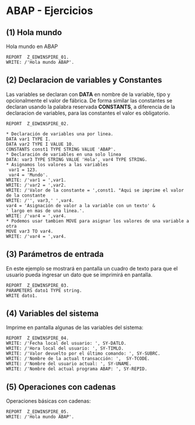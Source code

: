 # ABAP - Ejercicios

## (1) Hola mundo
Hola mundo en ABAP

    REPORT  Z_EDWINSPIRE_01.
    WRITE: /'Hola mundo ABAP'.


## (2) Declaracion de variables y Constantes
Las variables se declaran con **DATA** en nombre de la variable, tipo y opcionalmente el valor de fábrica.
De forma similar las constantes se declaran usando la palabra reservada **CONSTANTS**, a diferencia de la declaracion de variables, para las constantes el valor es obligatorio.

    REPORT  Z_EDWINSPIRE_02.

    * Declaración de variables una por linea. 
    DATA var1 TYPE I.
    DATA var2 TYPE I VALUE 10.
    CONSTANTS const1 TYPE STRING VALUE 'ABAP'.
    * Declaración de variables en una solo linea
    DATA: var3 TYPE STRING VALUE 'Hola', var4 TYPE STRING.
    * Asignamos los valores a las variables
     var1 = 123. 
     var4 = 'Mundo'.
    WRITE: /'var1 = ',var1.
    WRITE: /'var2 = ',var2.
    WRITE: /'Valor de la constante = ',const1. "Aqui se imprime el valor de la constante
    WRITE: /'', var3,' ',var4.
    var4 = 'Asignación de valor a la variable con un texto' &
    ' largo en mas de una linea.'.
    WRITE: /'var4 = ',var4.
    * Podemos usar tambien MOVE para asignar los valores de una variable a otra
    MOVE var3 TO var4.
    WRITE: /'var4 = ',var4.

## (3) Parámetros de entrada
En este ejemplo se mostrará en pantalla un cuadro de texto para que el usuario pueda ingresar un dato que se imprimirá en pantalla.

    REPORT  Z_EDWINSPIRE_03.
    PARAMETERS dato1 TYPE string.
    WRITE dato1.

## (4) Variables del sistema
Imprime en pantalla algunas de las variables del sistema: 

    REPORT  Z_EDWINSPIRE_04.
    WRITE: /'Fecha local del usuario: ', SY-DATLO.
    WRITE: /'Hora local del usuario: ', SY-TIMLO. 
    WRITE: /'Valor devuelto por el último comando: ', SY-SUBRC.
    WRITE: /'Nombre de la actual transacción: ',  SY-TCODE.
    WRITE: /'Nombre del usuario actual: ', SY-UNAME.
    WRITE: /'Nombre del actual programa ABAP: ', SY-REPID.

## (5) Operaciones con cadenas
Operaciones básicas con cadenas:

    REPORT  Z_EDWINSPIRE_05.
    WRITE: /'Hola mundo ABAP'.